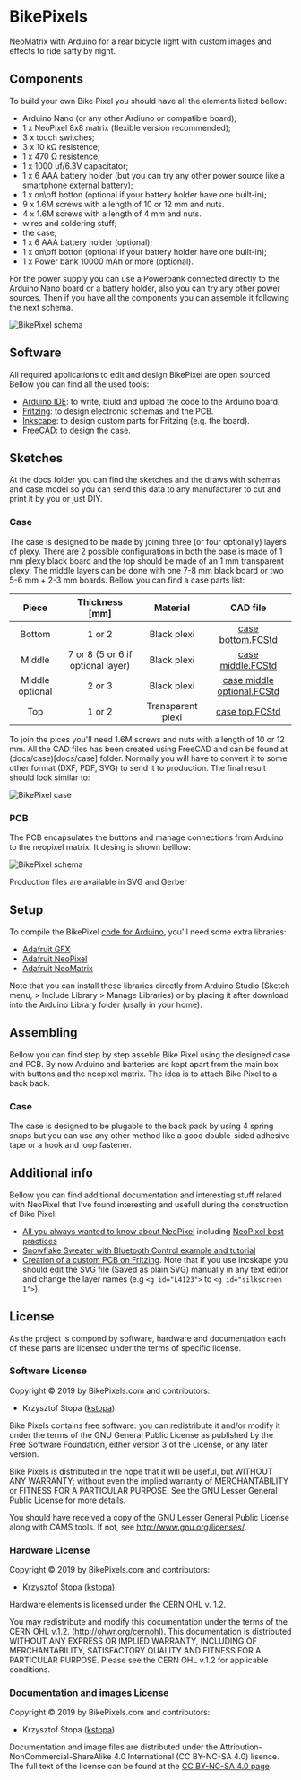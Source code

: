 # BikePixels

NeoMatrix with Arduino for a rear bicycle light with custom images and effects to ride safty by night.

## Components

To build your own Bike Pixel you should have all the elements listed bellow:

* Arduino Nano (or any other Ardiuno or compatible board);
* 1 x NeoPixel 8x8 matrix (flexible version recommended);
* 3 x touch switches;
* 3 x 10 kΩ resistence;
* 1 x 470 Ω resistence;
* 1 x 1000 uf/6.3V capacitator;
* 1 x 6 AAA battery holder (but you can try any other power source like a smartphone external battery);
* 1 x on\off botton (optional if your battery holder have one built-in);
* 9 x 1.6M screws with a length of 10 or 12 mm and nuts.
* 4 x 1.6M screws with a length of 4 mm and nuts.
* wires and soldering stuff;
* the case;
* 1 x 6 AAA battery holder (optional);
* 1 x on\off botton (optional if your battery holder have one built-in);
* 1 x Power bank 10000 mAh or more (optional).
    
For the power supply you can use a Powerbank connected directly to the Arduino Nano board or a battery holder, also you can try any other power sources. Then if you have all the components you can assemble it following the next schema.

![BikePixel schema](./docs/electronics/sketch%20protoboard.png "BikePixel sketch")

## Software
All required applications to edit and design BikePixel are open sourced. Bellow you can find all the used tools:

* [Arduino IDE](https://www.arduino.cc/en/Main/Software): to write, biuld and upload the code to the Arduino board.
* [Fritzing](http://fritzing.org/download/): to design electronic schemas and the PCB.
* [Inkscape](https://inkscape.org/en/release/): to design custom parts for Fritzing (e.g. the board).
* [FreeCAD](https://www.freecadweb.org/wiki/Download): to design the case.

## Sketches
At the docs folder you can find the sketches and the draws with schemas and case model so you can send this data to any manufacturer to cut and print it by you or just DIY.

### Case

The case is designed to be made by joining three (or four optionally) layers of 
plexy. There are 2 possible configurations in both the base is made of 1 mm plexy 
black board and the top should be made of an 1 mm transparent plexy. The middle 
layers can be done with one 7-8 mm black board or two 5-6 mm + 2-3 mm boards. Bellow
you can find a case parts list: 

|      Piece      |            Thickness [mm]            |      Material     |                              CAD file                              |
|:---------------:|:------------------------------------:|:-----------------:|:------------------------------------------------------------------:|
|      Bottom     |                 1 or 2               |    Black plexi    | [case bottom.FCStd](docs/case/case%20bottom.FCStd)                   |
|      Middle     |  7 or 8   (5 or 6 if optional layer) |    Black plexi    | [case middle.FCStd](docs/case/case%20middle.FCStd)                   |
| Middle optional |                2 or 3                |    Black plexi    | [case middle optional.FCStd](docs/case/case%20middle%20optional.FCStd) |
|       Top       |                1 or 2                | Transparent plexi | [case top.FCStd](docs/case/case%20top.FCStd)                         |

To join the pices you'll need 1.6M screws and nuts with a length of 10 or 12 mm. 
All the CAD files has been created using FreeCAD and can be found at 
(docs/case)[docs/case] folder. Normally you will have to convert it to some other 
format (DXF, PDF, SVG) to send it to production. The final result should look similar to:

![BikePixel case](./docs/case/case.png "BikePixel Case")


### PCB
The PCB encapsulates the buttons and manage connections from Arduino to the neopixel matrix. It desing is shown belllow:

![BikePixel schema](./docs/electronics/sketch%20pcb.png "BikePixel PCB")

Production files are available in SVG and Gerber 


## Setup
To compile the BikePixel [code for Arduino](./bikepixel_sketch/bikepixel_sketch.ino), you'll need some extra libraries:

* [Adafruit GFX](https://github.com/adafruit/Adafruit-GFX-Library)
* [Adafruit NeoPixel](https://github.com/adafruit/Adafruit_NeoPixel)
* [Adafruit NeoMatrix](https://github.com/adafruit/Adafruit_NeoMatrix)

Note that you can install these libraries directly from Arduino Studio (Sketch menu, > Include Library > Manage Libraries) or by placing it after download into the Arduino Library folder (usally in your home).

## Assembling
Bellow you can find step by step asseble Bike Pixel using the designed case and PCB. By now Arduino and batteries are kept apart from the main box with buttons and the neopixel matrix. The idea is to attach Bike Pixel to a back back. 

### Case
The case is designed to be plugable to the back pack by using 4 spring snaps but you can use any other method like a good double-sided adhesive tape or a hook and loop fastener.


## Additional info
Bellow you can find additional documentation and interesting stuff related with NeoPixel that I've found interesting and usefull during the construction of Bike Pixel:

* [All you always wanted to know about NeoPixel](https://learn.adafruit.com/adafruit-neopixel-uberguide/the-magic-of-neopixels) including [NeoPixel best practices](https://learn.adafruit.com/adafruit-neopixel-uberguide/best-practices)
* [Snowflake Sweater with Bluetooth Control example and tutorial](https://learn.adafruit.com/neopixel-matrix-snowflake-sweater/overview)
* [Creation of a custom PCB on Fritzing](http://fritzing.org/pcb-custom-shape/). Note that if you use Incskape you should edit the SVG file (Saved as plain SVG) manually in any text editor and change the layer names (e.g `<g id="L4123">` to `<g id="silkscreen 1">`).

## License

As the project is compond by software, hardware and documentation each of these parts are licensed under the terms of specific license.

### Software License

Copyright © 2019 by BikePixels.com and contributors:

* Krzysztof Stopa ([kstopa](https://github.com/kstopa/)).

Bike Pixels contains free software: you can redistribute it and/or modify it under the terms of the GNU General Public License as published by the Free Software Foundation, either version 3 of the License, or any later version.

Bike Pixels is distributed in the hope that it will be useful, but WITHOUT ANY WARRANTY; without even the implied warranty of MERCHANTABILITY or FITNESS FOR A PARTICULAR PURPOSE. See the GNU Lesser General Public License for more details.

You should have received a copy of the GNU Lesser General Public License along with CAMS tools. If not, see http://www.gnu.org/licenses/.

### Hardware License

Copyright © 2019 by BikePixels.com and contributors:

* Krzysztof Stopa ([kstopa](https://github.com/kstopa/)).

Hardware elements is licensed under the CERN OHL v. 1.2.

You may redistribute and modify this documentation under the terms of the CERN OHL v.1.2. (http://ohwr.org/cernohl). This documentation is distributed WITHOUT ANY EXPRESS OR IMPLIED WARRANTY, INCLUDING OF MERCHANTABILITY, SATISFACTORY QUALITY AND FITNESS FOR A PARTICULAR PURPOSE. Please see the CERN OHL v.1.2 for applicable conditions.

### Documentation and images License

Copyright © 2019 by BikePixels.com and contributors:

* Krzysztof Stopa ([kstopa](https://github.com/kstopa/)).

Documentation and image files are distributed under the Attribution-NonCommercial-ShareAlike 4.0 International (CC BY-NC-SA 4.0) lisence. The full text of the license can be found at the [CC BY-NC-SA 4.0 page](https://creativecommons.org/licenses/by-nc-sa/4.0/legalcode).